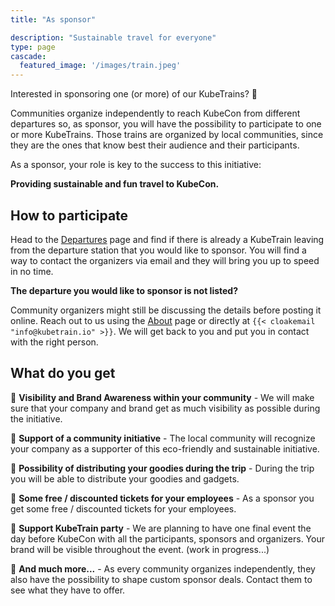 ```yaml
---
title: "As sponsor"

description: "Sustainable travel for everyone"
type: page
cascade:
  featured_image: '/images/train.jpeg'
---
```


Interested in sponsoring one (or more) of our KubeTrains? 🚝

<!--more-->

Communities organize independently to reach KubeCon from different
departures so, as sponsor, you will have the possibility to participate to
one or more KubeTrains. Those trains are organized by local communities,
since they are the ones that know best their audience and their
participants.

As a sponsor, your role is key to the success to this initiative:

**Providing sustainable and fun travel to KubeCon.**

## How to participate

Head to the [Departures](/departures) page and find if there
is already a KubeTrain leaving from the departure station that you would
like to sponsor. You will find a way to contact the organizers via email
and they will bring you up to speed in no time.

**The departure you would like to sponsor is not listed?**

Community organizers might still be discussing the details before posting it
online. Reach out to us using the [About](/about) page or
directly at `{{< cloakemail "info@kubetrain.io" >}}`. We will get back to you
and put you in contact with the right person.

## What do you get

📌 **Visibility and Brand Awareness within your community** - We will make sure
that your company and brand get as much visibility as possible during the
initiative.

📌 **Support of a community initiative** - The local community will recognize
your company as a supporter of this eco-friendly and sustainable initiative. 

📌 **Possibility of distributing your goodies during the trip** - During the
trip you will be able to distribute your goodies and gadgets.

📌 **Some free / discounted tickets for your employees** - As a sponsor you get
some free / discounted tickets for your employees.

📌 **Support KubeTrain party** - We are planning to have one final event the
day before KubeCon with all the participants, sponsors and organizers. Your
brand will be visible throughout the event. (work in progress...)

📌 **And much more...** - As every community organizes independently, they also
have the possibility to shape custom sponsor deals. Contact them to see what
they have to offer.
